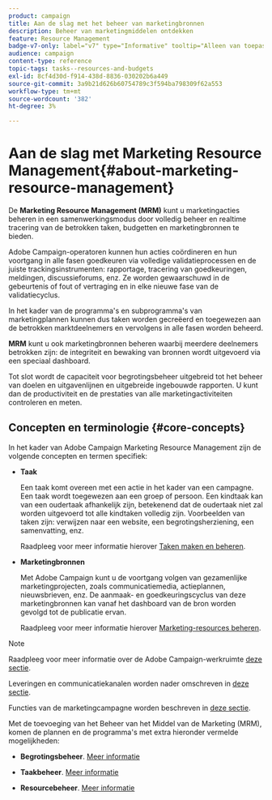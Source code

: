 ```yaml
---
product: campaign
title: Aan de slag met het beheer van marketingbronnen
description: Beheer van marketingmiddelen ontdekken
feature: Resource Management
badge-v7-only: label="v7" type="Informative" tooltip="Alleen van toepassing op Campaign Classic v7"
audience: campaign
content-type: reference
topic-tags: tasks--resources-and-budgets
exl-id: 8cf4d30d-f914-438d-8836-030202b6a449
source-git-commit: 3a9b21d626b60754789c3f594ba798309f62a553
workflow-type: tm+mt
source-wordcount: '382'
ht-degree: 3%

---
```


# Aan de slag met Marketing Resource Management{#about-marketing-resource-management}



De **Marketing Resource Management (MRM)** kunt u marketingacties beheren in een samenwerkingsmodus door volledig beheer en realtime tracering van de betrokken taken, budgetten en marketingbronnen te bieden.

Adobe Campaign-operatoren kunnen hun acties coördineren en hun voortgang in alle fasen goedkeuren via volledige validatieprocessen en de juiste trackingsinstrumenten: rapportage, tracering van goedkeuringen, meldingen, discussieforums, enz. Ze worden gewaarschuwd in de gebeurtenis of fout of vertraging en in elke nieuwe fase van de validatiecyclus.

In het kader van de programma&#39;s en subprogramma&#39;s van marketingplannen kunnen dus taken worden gecreëerd en toegewezen aan de betrokken marktdeelnemers en vervolgens in alle fasen worden beheerd.

**MRM** kunt u ook marketingbronnen beheren waarbij meerdere deelnemers betrokken zijn: de integriteit en bewaking van bronnen wordt uitgevoerd via een speciaal dashboard.

Tot slot wordt de capaciteit voor begrotingsbeheer uitgebreid tot het beheer van doelen en uitgavenlijnen en uitgebreide ingebouwde rapporten. U kunt dan de productiviteit en de prestaties van alle marketingactiviteiten controleren en meten.

## Concepten en terminologie {#core-concepts}

In het kader van Adobe Campaign Marketing Resource Management zijn de volgende concepten en termen specifiek:

* **Taak**

  Een taak komt overeen met een actie in het kader van een campagne. Een taak wordt toegewezen aan een groep of persoon. Een kindtaak kan van een oudertaak afhankelijk zijn, betekenend dat de oudertaak niet zal worden uitgevoerd tot alle kindtaken volledig zijn. Voorbeelden van taken zijn: verwijzen naar een website, een begrotingsherziening, een samenvatting, enz.

  Raadpleeg voor meer informatie hierover [Taken maken en beheren](../../mrm/using/creating-and-managing-tasks.md).

* **Marketingbronnen**

  Met Adobe Campaign kunt u de voortgang volgen van gezamenlijke marketingprojecten, zoals communicatiemedia, actieplannen, nieuwsbrieven, enz. De aanmaak- en goedkeuringscyclus van deze marketingbronnen kan vanaf het dashboard van de bron worden gevolgd tot de publicatie ervan.

  Raadpleeg voor meer informatie hierover [Marketing-resources beheren](../../mrm/using/managing-marketing-resources.md).

>[!NOTE]
>
>Raadpleeg voor meer informatie over de Adobe Campaign-werkruimte [deze sectie](../../platform/using/adobe-campaign-workspace.md).
>  
>Leveringen en communicatiekanalen worden nader omschreven in [deze sectie](../../delivery/using/steps-about-delivery-creation-steps.md).
>
>Functies van de marketingcampagne worden beschreven in [deze sectie](../../campaign/using/accessing-marketing-campaigns.md).

Met de toevoeging van het Beheer van het Middel van de Marketing (MRM), komen de plannen en de programma&#39;s met extra hieronder vermelde mogelijkheden:

* **Begrotingsbeheer**. [Meer informatie](../../mrm/using/controlling-costs.md)

* **Taakbeheer**. [Meer informatie](../../mrm/using/creating-and-managing-tasks.md)

* **Resourcebeheer**. [Meer informatie](../../mrm/using/managing-marketing-resources.md)
